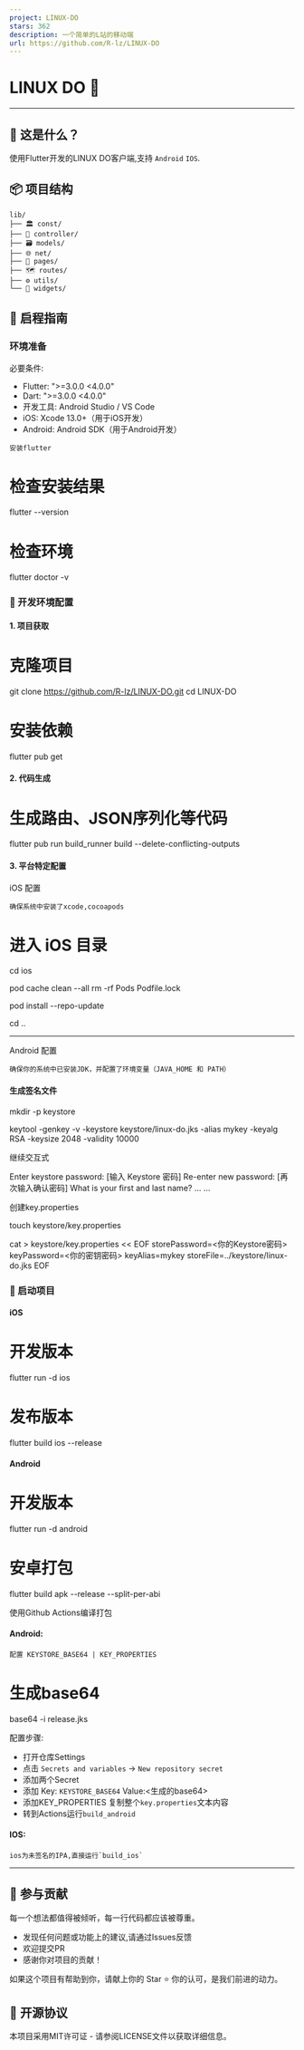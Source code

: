 ```yaml
---
project: LINUX-DO
stars: 362
description: 一个简单的L站的移动端
url: https://github.com/R-lz/LINUX-DO
---
```


LINUX DO 🐧
===========

* * *

🌟 这是什么？
--------

使用Flutter开发的LINUX DO客户端,支持 `Android` `IOS`.

📦 项目结构
-------

```
lib/
├── 🏛 const/          
├── 🧠 controller/      
├── 🗃 models/         
├── 🌐 net/          
├── 📱 pages/        
├── 🗺 routes/       
├── ⚙️ utils/         
└── 🎨 widgets/       
```

🚀 启程指南
-------

### 环境准备

必要条件:
  - Flutter: "\>=3.0.0 <4.0.0"
  - Dart: "\>=3.0.0 <4.0.0"
  - 开发工具: Android Studio / VS Code
  - iOS: Xcode 13.0+（用于iOS开发）
  - Android: Android SDK（用于Android开发）

```
安装flutter
```

# 检查安装结果
flutter --version

# 检查环境
flutter doctor -v

### 🎯 开发环境配置

#### 1\. 项目获取

# 克隆项目
git clone https://github.com/R-lz/LINUX-DO.git
cd LINUX-DO

# 安装依赖
flutter pub get

#### 2\. 代码生成

# 生成路由、JSON序列化等代码
flutter pub run build\_runner build --delete-conflicting-outputs

#### 3\. 平台特定配置

iOS 配置  

```
确保系统中安装了xcode,cocoapods
```

# 进入 iOS 目录
cd ios

pod cache clean --all
rm -rf Pods Podfile.lock

pod install --repo-update

cd ..

* * *

Android 配置  

```
确保你的系统中已安装JDK，并配置了环境变量（JAVA_HOME 和 PATH）
```

#### 生成签名文件

mkdir -p keystore

keytool -genkey -v -keystore keystore/linux-do.jks -alias mykey -keyalg RSA -keysize 2048 -validity 10000

继续交互式

Enter keystore password:  \[输入 Keystore 密码\]
Re-enter new password:   \[再次输入确认密码\]
What is your first and last name? 
... ...

创建key.properties

touch keystore/key.properties

cat \> keystore/key.properties << EOF
storePassword=<你的Keystore密码>
keyPassword=<你的密钥密码>
keyAlias=mykey
storeFile=../keystore/linux-do.jks
EOF

### 🚀 启动项目

#### iOS

# 开发版本
flutter run -d ios

# 发布版本
flutter build ios --release

#### Android

# 开发版本
flutter run -d android

# 安卓打包
flutter build apk --release --split-per-abi

使用Github Actions编译打包

#### Android:

```
配置 KEYSTORE_BASE64 | KEY_PROPERTIES
```

# 生成base64
base64 -i release.jks

配置步骤:

-   打开仓库Settings
-   点击 `Secrets and variables` -> `New repository secret`
-   添加两个Secret
-   添加 Key: `KEYSTORE_BASE64` Value:<生成的base64>
-   添加KEY\_PROPERTIES 复制整个`key.properties`文本内容
-   转到Actions运行`build_android`

#### IOS:

```
ios为未签名的IPA,直接运行`build_ios`
```

* * *

🤝 参与贡献
-------

每一个想法都值得被倾听，每一行代码都应该被尊重。

-   发现任何问题或功能上的建议,请通过Issues反馈
-   欢迎提交PR
-   感谢你对项目的贡献！

如果这个项目有帮助到你，请献上你的 Star ⭐️ 你的认可，是我们前进的动力。

📜 开源协议
-------

本项目采用MIT许可证 - 请参阅LICENSE文件以获取详细信息。
